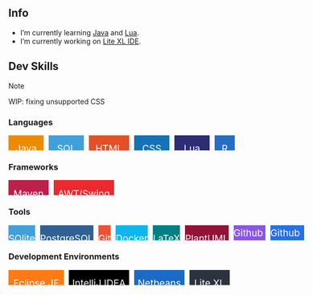 ## Info

- I’m currently learning [Java](https://dev.java/learn) and [Lua](https://www.lua.org).
- I’m currently working on [Lite XL IDE](https://github.com/PerilousBooklet/lite-xl-ide).

## Dev Skills

> [!NOTE]
> WIP: fixing unsupported CSS

<!-- TODO: add white icons -->

### Languages

<div style="display: flex;">
  <div style="width: 70px; height: 30px; background: #ED8B00; display: flex; justify-content: center; align-items: center; margin-right: 10px;"><p style="color: #FFFFFF; font-size: 20q; position: relative; transform: translateY(12px);">Java</p></div>
  <div style="width: 70px; height: 30px; background: #41A0DB; display: flex; justify-content: center; align-items: center; margin-right: 10px;"><p style="color: #FFFFFF; font-size: 20q; position: relative; transform: translateY(12px);">SQL</p></div>
  <div style="width: 80px; height: 30px; background: #E34F26; display: flex; justify-content: center; align-items: center; margin-right: 10px;"><p style="color: #FFFFFF; font-size: 20q; position: relative; transform: translateY(12px);">HTML</p></div>
  <div style="width: 70px; height: 30px; background: #1572B6; display: flex; justify-content: center; align-items: center; margin-right: 10px;"><p style="color: #FFFFFF; font-size: 20q; position: relative; transform: translateY(12px);">CSS</p></div>
  <div style="width: 70px; height: 30px; background: #2C2D72; display: flex; justify-content: center; align-items: center; margin-right: 10px;"><p style="color: #FFFFFF; font-size: 20q; position: relative; transform: translateY(12px);">Lua</p></div>
  <div style="width: 40px; height: 30px; background: #276DC3; display: flex; justify-content: center; align-items: center; margin-right: 10px;"><p style="color: #FFFFFF; font-size: 20q; position: relative; transform: translateY(12px);">R</p></div>
</div>

### Frameworks

<div style="display: flex;">
  <div style="width: 80px; height: 30px; background: #BB214A; display: flex; justify-content: center; align-items: center; margin-right: 10px;"><p style="color: #FFFFFF; font-size: 20q; position: relative; transform: translateY(12px);">Maven</p></div>
  <div style="width: 120px; height: 30px; background: #EB292F; display: flex; justify-content: center; align-items: center; margin-right: 10px;"><p style="color: #FFFFFF; font-size: 20q; position: relative; transform: translateY(12px);">AWT/Swing</p></div>
</div>

### Tools

<div style="display: flex;">
  <div style="width: 70px; height: 30px; background: #41A0DB; display: flex; justify-content: center; align-items: center; margin-right: 10px;"><p style="color: #FFFFFF; font-size: 20q; position: relative; transform: translateY(12px);">SQlite</p></div>
  <div style="width: 130px; height: 30px; background: #316192; display: flex; justify-content: center; align-items: center; margin-right: 10px;"><p style="color: #FFFFFF; font-size: 20q; position: relative; transform: translateY(12px);">PostgreSQL</p></div>
  <div style="width: 50px; height: 30px; background: #F05033; display: flex; justify-content: center; align-items: center; margin-right: 10px;"><p style="color: #FFFFFF; font-size: 20q; position: relative; transform: translateY(12px);">Git</p></div>
  <div style="width: 80px; height: 30px; background: #0DB7ED; display: flex; justify-content: center; align-items: center; margin-right: 10px;"><p style="color: #FFFFFF; font-size: 20q; position: relative; transform: translateY(12px);">Docker</p></div>
  <div style="width: 80px; height: 30px; background: #008080; display: flex; justify-content: center; align-items: center; margin-right: 10px;"><p style="color: #FFFFFF; font-size: 20q; position: relative; transform: translateY(12px);">LaTeX</p></div>
  <div style="width: 110px; height: 30px; background: #931338; display: flex; justify-content: center; align-items: center; margin-right: 10px;"><p style="color: #FFFFFF; font-size: 20q; position: relative; transform: translateY(12px);">PlantUML</p></div>
  <div style="width: 140px; height: 30px; background: #8957E5; display: flex; justify-content: center; align-items: center; margin-right: 10px;"><p style="color: #FFFFFF; font-size: 20q; position: relative; transform: translateY(12px);">Github Copilot</p></div>
  <div style="width: 140px; height: 30px; background: #2671E5; display: flex; justify-content: center; align-items: center; margin-right: 10px;"><p style="color: #FFFFFF; font-size: 20q; position: relative; transform: translateY(12px);">Github Actions</p></div>
</div>

### Development Environments

<div style="display: flex;">
  <div style="width: 110px; height: 30px; background: #FE7A16; display: flex; justify-content: center; align-items: center; margin-right: 10px;"><p style="color: #FFFFFF; font-size: 20q; position: relative; transform: translateY(12px);">Eclipse JE</p></div>
  <div style="width: 120px; height: 30px; background: #000000; display: flex; justify-content: center; align-items: center; margin-right: 10px;"><p style="color: #FFFFFF; font-size: 20q; position: relative; transform: translateY(12px);">IntelliJ IDEA</p></div>
  <div style="width: 100px; height: 30px; background: #1B6AC6; display: flex; justify-content: center; align-items: center; margin-right: 10px;"><p style="color: #FFFFFF; font-size: 20q; position: relative; transform: translateY(12px);">Netbeans</p></div>
  <div style="width: 80px; height: 30px; background: #2C333E; display: flex; justify-content: center; align-items: center; margin-right: 10px;"><p style="color: #FFFFFF; font-size: 20q; position: relative; transform: translateY(12px);">Lite XL</p></div>
</div>

